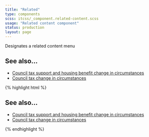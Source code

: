 ```yaml
---
title: "Related"
type: components
scss: itcss/_component.related-content.scss
usage: "Related content component"
status: production
layout: page
---
```


Designates a related content menu 

<div class="example">
<aside>
    <div class="related-content" role="complementary">
        <h1 class="related-content__heading heading heading--color">See also...</h1>
        <nav class="related-content__nav nav nav--stacked t-nav--slim">
            <ul>
                <li class="related-content__item">
                    <a href="#" class="related-content__link">Council tax support and housing benefit change in circumstances</a>
                </li>
                <li class="related-content__item">
                    <a href="#" class="related-content__link">Council tax change in circumstances</a>
                </li>
            </ul>
        </nav>
    </div>
</aside>
</div>

{% highlight html %}
<aside>
    <div class="related-content" role="complementary">
        <h1 class="related-content__heading heading heading--color">See also...</h1>
        <nav class="related-content__nav nav nav--stacked t-nav--slim">
            <ul>
                <li class="related-content__item">
                    <a href="#" class="related-content__link">Council tax support and housing benefit change in circumstances</a>
                </li>
                <li class="related-content__item">
                    <a href="#" class="related-content__link">Council tax change in circumstances</a>
                </li>
            </ul>
        </nav>
    </div>
</aside>
{% endhighlight %}
